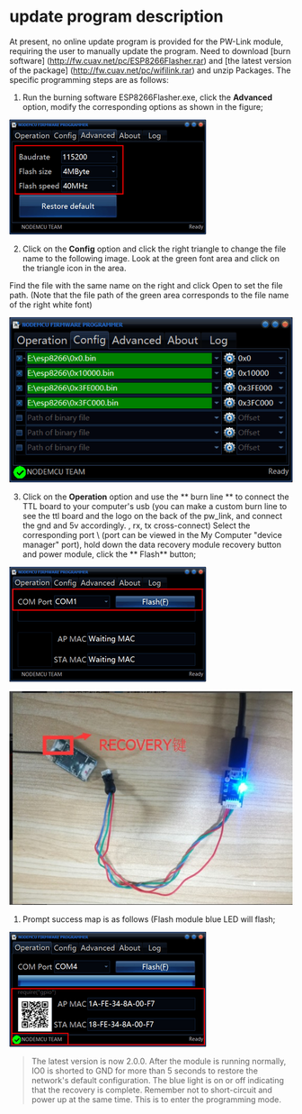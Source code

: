 # update program description

At present, no online update program is provided for the PW-Link module, requiring the user to manually update the program. Need to download [burn software] (http://fw.cuav.net/pc/ESP8266Flasher.rar) and [the latest version of the package] (http://fw.cuav.net/pc/wifilink.rar) and unzip Packages. The specific programming steps are as follows:

1. Run the burning software ESP8266Flasher.exe, click the **Advanced** option, modify the corresponding options as shown in the figure;

![pwlink advanced](../assets/pwlink-update-advanced.png)

2. Click on the **Config** option and click the right triangle to change the file name to the following image. Look at the green font area and click on the triangle icon in the area.

Find the file with the same name on the right and click Open to set the file path. (Note that the file path of the green area corresponds to the file name of the right white font)

![wtr111](../assets/wtr111.png)

3. Click on the **Operation** option and use the ** burn line ** to connect the TTL board to your computer's usb (you can make a custom burn line to see the ttl board and the logo on the back of the pw\_link, and connect the gnd and 5v accordingly. , rx, tx cross-connect) Select the corresponding port \ (port can be viewed in the My Computer "device manager" port), hold down the data recovery module recovery button and power module, click the ** Flash** button;

![](/images/pwlink-update-operation.png)

![](/assets/WI2.jpg)

1. Prompt success map is as follows (Flash module blue LED will flash;

![](/images/pwlink-update-msg.png)

> The latest version is now 2.0.0. After the module is running normally, IO0 is shorted to GND for more than 5 seconds to restore the network's default configuration. The blue light is on or off indicating that the recovery is complete. Remember not to short-circuit and power up at the same time. This is to enter the programming mode.